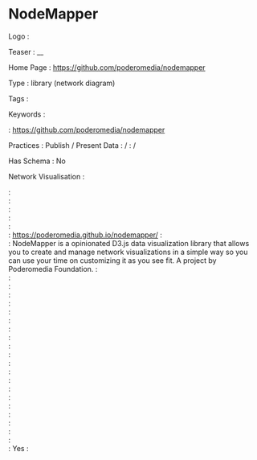 # NodeMapper

Logo
:   ![]()

Teaser
:   __

Home Page
:   https://github.com/poderomedia/nodemapper

Type
:   library (network diagram)

Tags
:   

Keywords
:   

:   https://github.com/poderomedia/nodemapper

Practices
:   Publish / Present Data
:    / 
:    / 

Has Schema
:   No

Network Visualisation
:   


:   
:   
:   
:   
:   
:   https://poderomedia.github.io/nodemapper/
:   
:   NodeMapper is a opinionated D3.js data visualization library that allows you to create and manage network visualizations in a simple way so you can use your time on customizing it as you see fit. A project by Poderomedia Foundation.
:   
:   
:   
:   
:   
:   
:   
:   
:   
:   
:   
:   
:   
:   
:   
:   
:   
:   
:   
:   
:   
:   Yes
:   
